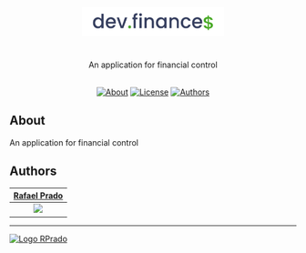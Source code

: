 <div align="center">
    <img src=".github/repo-logo.svg" alt="Logo Repo" width="250">
    <h1></h1>
    An application for financial control
</div>

<br>
<div align="center">

[![About](https://img.shields.io/badge/-About-49AA26)](#about)
[![License](https://img.shields.io/badge/-License-363F5F)](/LICENSE)
[![Authors](https://img.shields.io/badge/-Author-363F5F)](#authors)

</div>

## About

An application for financial control

## Authors

|      [Rafael Prado](http://www.github.com/rpradosilva)      |
| :---------------------------------------------------------: |
| ![](https://avatars2.githubusercontent.com/u/22681977?s=80) |

---

[<img alt="Logo RPrado" src="https://avatars.githubusercontent.com/u/87092922" width="40" />](http://rprado.design)
